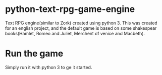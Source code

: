 # python-text-rpg-game-engine

Text RPG engine(similar to Zork) created using python 3. This was created for an english project, and the default game is based on some shakespear books(Hamlet, Romeo and Juliet, Merchent of venice and Macbeth).

# Run the game

Simply run it with python 3 to ge it started.

